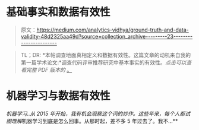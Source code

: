 # 基础事实和数据有效性

> 原文：<https://medium.com/analytics-vidhya/ground-truth-and-data-validity-48d2325aa49d?source=collection_archive---------23----------------------->

> TL；DR:
> *本帖调查地面真相定义和数据有效性。这篇文章的动机来自我的第一篇学术论文:*调查代码评审推荐研究中基本事实的有效性。*点击可以查看完整 PDF 版本的* [。](https://ieeexplore.ieee.org/document/8870190)

# 机器学习与数据有效性

*机器学习..从 2015 年开始，我有机会观察这个词的炒作。这些年来，每个人都试图理解*机器学习到底是怎么回事。从那时起，差不多 5 年过去了。我不…**